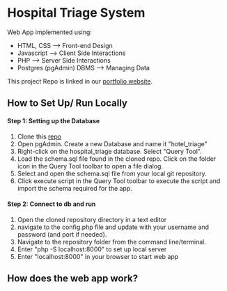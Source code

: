 # Hospital Triage System

Web App implemented using:

- HTML, CSS --> Front-end Design
- Javascript --> Client Side Interactions
- PHP --> Server Side Interactions
- Postgres (pgAdmin) DBMS --> Managing Data

This project Repo is linked in our [portfolio website](https://alperenakin.github.io/portfolio/).

## How to Set Up/ Run Locally

#### Step 1: Setting up the Database
1. Clone this [repo](https://github.com/tahze0/hospital-triage-system)
2. Open pgAdmin. Create a new Database and name it "hotel_triage"
3. Right-click on the hospital_triage database. Select "Query Tool".
4. Load the schema.sql file found in the cloned repo. Click on the folder icon in the Query Tool toolbar to open a file dialog.
5. Select and open the schema.sql file from your local git repository.
6. Click execute script in the Query Tool toolbar to execute the script and import the schema required for the app.

#### Step 2: Connect to db and run
1. Open the cloned repository directory in a text editor
2. navigate to the config.php file and update with your username and password (and port if needed).
3. Navigate to the repository folder from the command line/terminal.
4. Enter "php -S localhost:8000" to set up local server
5. Enter "localhost:8000" in your browser to start web app

## How does the web app work?








